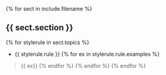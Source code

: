 {% for sect in include.filename %}
## {{ sect.section }}
{% for stylerule in sect.topics %}
* {{ stylerule.rule }}
{% for ex in stylerule.rule.examples %}
> {{ ex}}
{% endfor %}
{% endfor %}
{% endfor %}